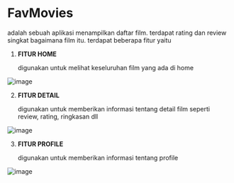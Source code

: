 
# FavMovies

adalah sebuah aplikasi menampilkan daftar film. terdapat rating dan review singkat bagaimana film itu. terdapat beberapa fitur yaitu

1. **FITUR HOME** <p>
digunakan untuk melihat keseluruhan film yang ada di home

![image](https://github.com/alxndrzk/FavMovies/assets/114162770/0187eea7-864d-4110-ae89-d70d955cbeec)

2. **FITUR DETAIL** <P>
digunakan untuk memberikan informasi tentang detail film seperti review, rating, ringkasan dll

![image](https://github.com/alxndrzk/FavMovies/assets/114162770/eaf97f74-e7d1-44d7-bf36-b5d050492472)

3. **FITUR PROFILE** <P>
digunakan untuk memberikan informasi tentang profile

![image](https://github.com/alxndrzk/FavMovies/assets/114162770/5c4554ad-71f2-46c2-95e0-92dc7a70d1e1)


